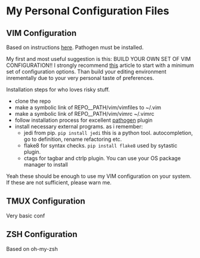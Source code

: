 My Personal Configuration Files
===============================

VIM Configuration
-----------------
Based on instructions [here](http://haridas.in/vim-as-your-ide.html). Pathogen
must be installed.

My first and most useful suggestion is this: BUILD YOUR OWN SET OF VIM
CONFIGURATION!! I strongly recommend [this](http://mislav.uniqpath.com/2011/12/vim-revisited/) article to start with a minimum
set of configuration options. Than build your editing environment inrementally
due to your very personal taste of preferences. 

Installation steps for who loves risky stuff.

- clone the repo 
- make a symbolic link of REPO__PATH/vim/vimfiles to ~/.vim
- make a symbolic link of REPO__PATH/vim/vimrc ~/.vimrc
- follow installation process for excellent [pathogen](https://github.com/tpope/vim-pathogen) plugin
- install necessary external programs. as i remember:
    - jedi from pip. `pip install jedi` this is a python tool. autocompletion,
      go to definition, rename refactoring etc.
    - flake8 for syntax checks. `pip install flake8` used by sytastic plugin. 
    - ctags for tagbar and ctrlp plugin. You can use your OS package manager to
install

Yeah these should be enough to use my VIM configuration on your system. If
these are not sufficient, please warn me.

TMUX Configuration
------------------
Very basic conf

ZSH Configuration
-----------------
Based on oh-my-zsh
